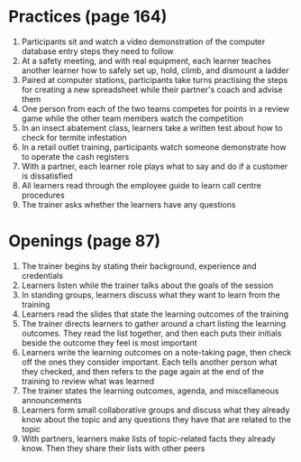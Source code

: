 # Practices (page 164)

1. Participants sit and watch a video demonstration of the computer database entry steps they need to follow
2. At a safety meeting, and with real equipment, each learner teaches another learner how to safely set up, hold, climb, and dismount a ladder
3. Paired at computer stations, participants take turns practising the steps for creating a new spreadsheet while their partner's coach and advise them
4. One person from each of the two teams competes for points in a review game while the other team members watch the competition
5. In an insect abatement class, learners take a written test about how to check for termite infestation
6. In a retail outlet training, participants watch someone demonstrate how to operate the cash registers
7. With a partner, each learner role plays what to say and do if a customer is dissatisfied
8. All learners read through the employee guide to learn call centre procedures
9. The trainer asks whether the learners have any questions

# Openings (page 87)

1. The trainer begins by stating their background, experience and credentials
2. Learners listen while the trainer talks about the goals of the session
3. In standing groups, learners discuss what they want to learn from the training
4. Learners read the slides that state the learning outcomes of the training
5. The trainer directs learners to gather around a chart listing the learning outcomes. They read the list together, and then each puts their initials beside the outcome they feel is most important
6. Learners write the learning outcomes on a note-taking page, then check off the ones they consider important. Each tells another person what they checked, and then refers to the page again at the end of the training to review what was learned
7. The trainer states the learning outcomes, agenda, and miscellaneous announcements
8. Learners form small collaborative groups and discuss what they already know about the topic and any questions they have that are related to the topic
9. With partners, learners make lists of topic-related facts they already know. Then they share their lists with other peers